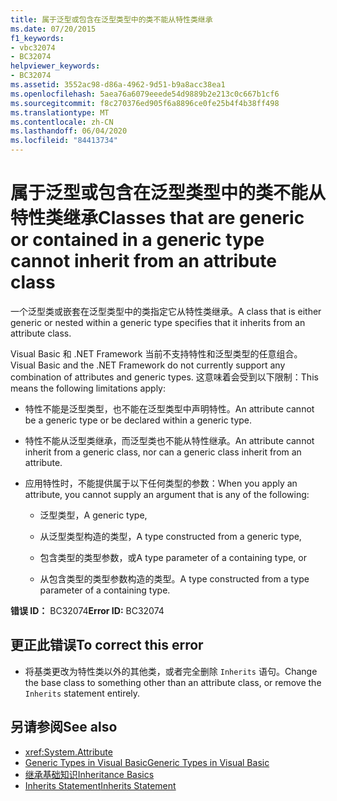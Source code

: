 ```yaml
---
title: 属于泛型或包含在泛型类型中的类不能从特性类继承
ms.date: 07/20/2015
f1_keywords:
- vbc32074
- BC32074
helpviewer_keywords:
- BC32074
ms.assetid: 3552ac98-d86a-4962-9d51-b9a8acc38ea1
ms.openlocfilehash: 5aea76a6079eeede54d9889b2e213c0c667b1cf6
ms.sourcegitcommit: f8c270376ed905f6a8896ce0fe25b4f4b38ff498
ms.translationtype: MT
ms.contentlocale: zh-CN
ms.lasthandoff: 06/04/2020
ms.locfileid: "84413734"
---
```

# <a name="classes-that-are-generic-or-contained-in-a-generic-type-cannot-inherit-from-an-attribute-class"></a><span data-ttu-id="b60c6-102">属于泛型或包含在泛型类型中的类不能从特性类继承</span><span class="sxs-lookup"><span data-stu-id="b60c6-102">Classes that are generic or contained in a generic type cannot inherit from an attribute class</span></span>

<span data-ttu-id="b60c6-103">一个泛型类或嵌套在泛型类型中的类指定它从特性类继承。</span><span class="sxs-lookup"><span data-stu-id="b60c6-103">A class that is either generic or nested within a generic type specifies that it inherits from an attribute class.</span></span>

<span data-ttu-id="b60c6-104">Visual Basic 和 .NET Framework 当前不支持特性和泛型类型的任意组合。</span><span class="sxs-lookup"><span data-stu-id="b60c6-104">Visual Basic and the .NET Framework do not currently support any combination of attributes and generic types.</span></span> <span data-ttu-id="b60c6-105">这意味着会受到以下限制：</span><span class="sxs-lookup"><span data-stu-id="b60c6-105">This means the following limitations apply:</span></span>

- <span data-ttu-id="b60c6-106">特性不能是泛型类型，也不能在泛型类型中声明特性。</span><span class="sxs-lookup"><span data-stu-id="b60c6-106">An attribute cannot be a generic type or be declared within a generic type.</span></span>

- <span data-ttu-id="b60c6-107">特性不能从泛型类继承，而泛型类也不能从特性继承。</span><span class="sxs-lookup"><span data-stu-id="b60c6-107">An attribute cannot inherit from a generic class, nor can a generic class inherit from an attribute.</span></span>

- <span data-ttu-id="b60c6-108">应用特性时，不能提供属于以下任何类型的参数：</span><span class="sxs-lookup"><span data-stu-id="b60c6-108">When you apply an attribute, you cannot supply an argument that is any of the following:</span></span>

  - <span data-ttu-id="b60c6-109">泛型类型，</span><span class="sxs-lookup"><span data-stu-id="b60c6-109">A generic type,</span></span>

  - <span data-ttu-id="b60c6-110">从泛型类型构造的类型，</span><span class="sxs-lookup"><span data-stu-id="b60c6-110">A type constructed from a generic type,</span></span>

  - <span data-ttu-id="b60c6-111">包含类型的类型参数，或</span><span class="sxs-lookup"><span data-stu-id="b60c6-111">A type parameter of a containing type, or</span></span>

  - <span data-ttu-id="b60c6-112">从包含类型的类型参数构造的类型。</span><span class="sxs-lookup"><span data-stu-id="b60c6-112">A type constructed from a type parameter of a containing type.</span></span>

<span data-ttu-id="b60c6-113">**错误 ID：** BC32074</span><span class="sxs-lookup"><span data-stu-id="b60c6-113">**Error ID:** BC32074</span></span>

## <a name="to-correct-this-error"></a><span data-ttu-id="b60c6-114">更正此错误</span><span class="sxs-lookup"><span data-stu-id="b60c6-114">To correct this error</span></span>

- <span data-ttu-id="b60c6-115">将基类更改为特性类以外的其他类，或者完全删除 `Inherits` 语句。</span><span class="sxs-lookup"><span data-stu-id="b60c6-115">Change the base class to something other than an attribute class, or remove the `Inherits` statement entirely.</span></span>

## <a name="see-also"></a><span data-ttu-id="b60c6-116">另请参阅</span><span class="sxs-lookup"><span data-stu-id="b60c6-116">See also</span></span>

- <xref:System.Attribute>
- [<span data-ttu-id="b60c6-117">Generic Types in Visual Basic</span><span class="sxs-lookup"><span data-stu-id="b60c6-117">Generic Types in Visual Basic</span></span>](../programming-guide/language-features/data-types/generic-types.md)
- [<span data-ttu-id="b60c6-118">继承基础知识</span><span class="sxs-lookup"><span data-stu-id="b60c6-118">Inheritance Basics</span></span>](../programming-guide/language-features/objects-and-classes/inheritance-basics.md)
- [<span data-ttu-id="b60c6-119">Inherits Statement</span><span class="sxs-lookup"><span data-stu-id="b60c6-119">Inherits Statement</span></span>](../language-reference/statements/inherits-statement.md)
